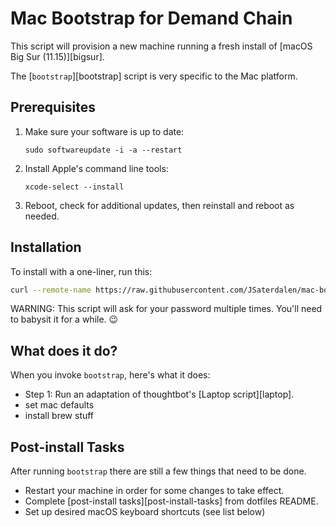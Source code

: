 # Mac Bootstrap for Demand Chain

This script will provision a new machine running a fresh install of [macOS Big Sur (11.15)][bigsur].

The [`bootstrap`][bootstrap] script is very specific to the Mac platform.

## Prerequisites

1. Make sure your software is up to date:

   `sudo softwareupdate -i -a --restart`

2. Install Apple's command line tools:

   `xcode-select --install`

3. Reboot, check for additional updates, then reinstall and reboot as needed.

## Installation

To install with a one-liner, run this:

```sh
curl --remote-name https://raw.githubusercontent.com/JSaterdalen/mac-bootstrap/master/bootstrap && sh bootstrap 2>&1 | tee ~/bootstrap.log
```

WARNING: This script will ask for your password multiple times. You'll need to babysit it for a while. 😉

## What does it do?

When you invoke `bootstrap`, here's what it does:

- Step 1: Run an adaptation of thoughtbot's [Laptop script][laptop].
- set mac defaults
- install brew stuff

## Post-install Tasks

After running `bootstrap` there are still a few things that need to be done.

- Restart your machine in order for some changes to take effect.
- Complete [post-install tasks][post-install-tasks] from dotfiles README.
- Set up desired macOS keyboard shortcuts (see list below)
